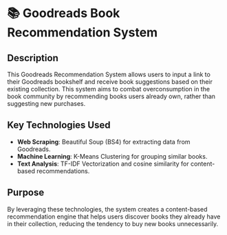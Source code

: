 # 📚 Goodreads Book Recommendation System

## Description

This Goodreads Recommendation System allows users to input a link to their Goodreads bookshelf and receive book suggestions based on their existing collection. This system aims to combat overconsumption in the book community by recommending books users already own, rather than suggesting new purchases. 

## Key Technologies Used

- **Web Scraping**: Beautiful Soup (BS4) for extracting data from Goodreads.
- **Machine Learning**: K-Means Clustering for grouping similar books.
- **Text Analysis**: TF-IDF Vectorization and cosine similarity for content-based recommendations.

## Purpose

By leveraging these technologies, the system creates a content-based recommendation engine that helps users discover books they already have in their collection, reducing the tendency to buy new books unnecessarily.
